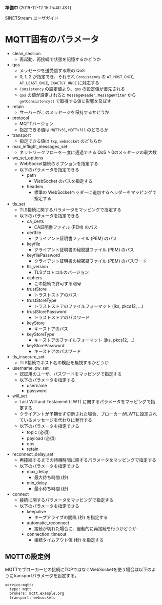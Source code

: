 **準備中** (2019-12-12 15:15:40 JST)

<!--
Copyright (C) 2019 National Institute of Informatics

Licensed to the Apache Software Foundation (ASF) under one
or more contributor license agreements.  See the NOTICE file
distributed with this work for additional information
regarding copyright ownership.  The ASF licenses this file
to you under the Apache License, Version 2.0 (the
"License"); you may not use this file except in compliance
with the License.  You may obtain a copy of the License at

  http://www.apache.org/licenses/LICENSE-2.0

Unless required by applicable law or agreed to in writing,
software distributed under the License is distributed on an
"AS IS" BASIS, WITHOUT WARRANTIES OR CONDITIONS OF ANY
KIND, either express or implied.  See the License for the
specific language governing permissions and limitations
under the License.
-->

SINETStream ユーザガイド

# MQTT固有のパラメータ

* clean_session
    * 再起動、再接続で状態を記憶するかどうか
* qos
    * メッセージを送受信する際の QoS
    * 0, 1, 2 が指定でき、それぞれ `Consistency` の `AT_MOST_ONCE`, `AT_LEAST_ONCE`, `EXACTLY_ONCE` に対応する
    * `Consistency` の設定値より、`qos` の設定値が優先される
    * `qos` の値が設定されると `MessageReader`, `MessageWriter` から `getConsistency()` で取得する値に影響を及ぼす
* retain
    * サーバーがこのメッセージを保持するかどうか
* protocol
    * MQTTバージョン
    * 指定できる値は `MQTTv31`, `MQTTv311` のどちらか
* transport
    * 指定できる値は `tcp`, `websocket` のどちらか
* max_inflight_messages_set
    * ネットワークフローを一度に通過できる QoS > 0のメッセージの最大数
* ws_set_options
    * WebSocket接続のオプションを指定する
    * 以下のパラメータを指定できる
        * path
            * WebSocket のパスを指定する
        * headers
            * 標準の WebSocketヘッダーに追加するヘッダーをマッピングで指定する
* tls_set
    * TLS接続に関するパラメータをマッピングで指定する
    * 以下のパラメータを指定できる
        * ca_certs
            * CA証明書ファイル (PEM) のパス
        * certfile
            * クライアント証明書ファイル (PEM) のパス
        * keyfile
            * クライアント証明書の秘密鍵ファイル (PEM) のパス
        * keyfilePassword
            * クライアント証明書の秘密鍵ファイル (PEM) のパスワード
        * tls_version
            * TLSプロトコルのバージョン
        * ciphers
            * この接続で許可する暗号
        * trustStore
            * トラストストアのパス
        * trustStoreType
            * トラストストアのファイルフォーマット (jks, pkcs12, ...)
        * trustStorePassword
            * トラストストアのパスワード
        * keyStore
            * キーストアのパス
        * keyStoreType
            * キーストアのファイルフォーマット (jks, pkcs12, ...)
        * keyStorePassword
            * キーストアのパスワード
* tls_insecure_set
    * TLS接続でホスト名の検証を無視するかどうか
* username_pw_set
    * 認証用のユーザ、パスワードをマッピングで指定する
    * 以下のパラメータを指定する
        * username
        * password
* will_set
    * Last Will and Testament (LWT) に関するパラメータをマッピングで指定する
    * クライアントが予期せず切断された場合、ブローカーがLWTに設定されているメッセージを代わりに発行する
    * 以下のパラメータを指定できる
        * topic (必須)
        * payload (必須)
        * qos
        * retain
* reconnect_delay_set
    * 再接続するまでの待機時間に関するパラメータをマッピングで指定する
    * 以下のパラメータを指定できる
        * max_delay
            * 最大待ち時間 (秒)
        * min_delay
            * 最小待ち時間 (秒)
* connect
    * 接続に関するパラメータをマッピングで指定する
    * 以下のパラメータを指定できる
        * keepalive
            * キープアライブの間隔 (秒) を指定する
        * automatic_reconnect
            * 接続が切れた場合に、自動的に再接続を行うかどうか
        * connection_timeout
            * 接続タイムアウト値 (秒) を指定する


## MQTTの設定例

MQTTでブローカーとの接続にTCPではなくWebSocketを使う場合は以下のようにtransportパラメータを設定する。

```
service-mqtt:
  type: mqtt
  brokers: mqtt.example.org
  transport: websockets
```
